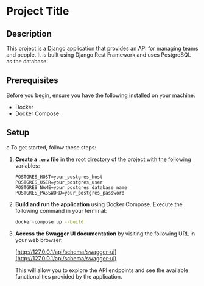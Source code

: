 # Project Title

## Description

This project is a Django application that provides an API for managing teams and people. It is built using Django Rest Framework and uses PostgreSQL as the database.

## Prerequisites

Before you begin, ensure you have the following installed on your machine:

- Docker
- Docker Compose

## Setup
с
To get started, follow these steps:

1. **Create a `.env` file** in the root directory of the project with the following variables:

   ```plaintext
   POSTGRES_HOST=your_postgres_host
   POSTGRES_USER=your_postgres_user
   POSTGRES_NAME=your_postgres_database_name
   POSTGRES_PASSWORD=your_postgres_password

2. **Build and run the application** using Docker Compose. Execute the following command in your terminal:

   ```bash
   docker-compose up --build

3. **Access the Swagger UI documentation** by visiting the following URL in your web browser:

   [http://127.0.0.1/api/schema/swagger-ui](http://127.0.0.1/api/schema/swagger-ui)

   This will allow you to explore the API endpoints and see the available functionalities provided by the application.
